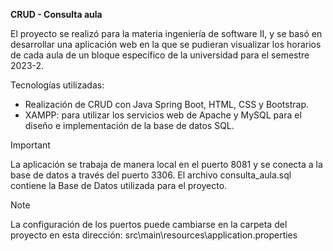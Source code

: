 **CRUD - Consulta aula**

El proyecto se realizó para la materia ingeniería de software II, y se basó en desarrollar una aplicación web en la que se pudieran visualizar los horarios de cada aula de un bloque específico de la universidad para el semestre 2023-2.

Tecnologías utilizadas:
- Realización de CRUD con Java Spring Boot, HTML, CSS y Bootstrap.
- XAMPP: para utilizar los servicios web de Apache y MySQL para el diseño e implementación de la base de datos SQL.

> [!IMPORTANT]
> La aplicación se trabaja de manera local en el puerto 8081 y se conecta a la base de datos a través del puerto 3306.
> El archivo consulta_aula.sql contiene la Base de Datos utilizada para el proyecto.

> [!NOTE]  
> La configuración de los puertos puede cambiarse en la carpeta del proyecto en esta dirección: src\main\resources\application.properties
